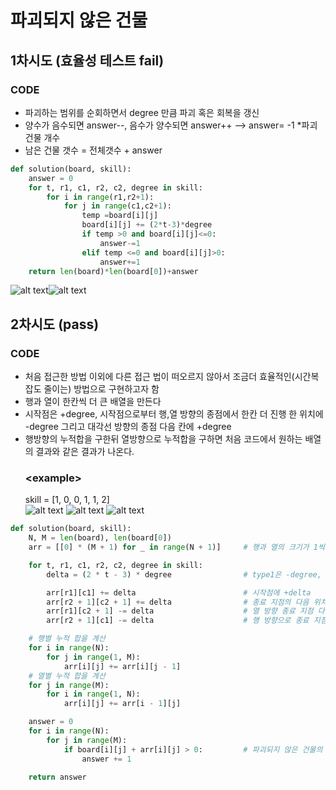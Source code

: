#  파괴되지 않은 건물
## 1차시도 (효율성 테스트 fail)

### CODE
- 파괴하는 범위를 순회하면서 degree 만큼 파괴 혹은 회복을 갱신
- 양수가 음수되면 answer--, 음수가 양수되면 answer++ --> answer= -1 *파괴 건물 개수
- 남은 건물 갯수 = 전체갯수 + answer
```python
def solution(board, skill):
    answer = 0
    for t, r1, c1, r2, c2, degree in skill:
        for i in range(r1,r2+1):
            for j in range(c1,c2+1):
                temp =board[i][j]
                board[i][j] += (2*t-3)*degree
                if temp >0 and board[i][j]<=0:
                    answer-=1
                elif temp <=0 and board[i][j]>0:
                    answer+=1
    return len(board)*len(board[0])+answer
```
![alt text](image-1.png)![alt text](image-2.png)


## 2차시도 (pass)

### CODE
- 처음 접근한 방법 이외에 다른 접근 법이 떠오르지 않아서 조금더 효율적인(시간복잡도 줄이는) 방법으로 구현하고자 함
- 행과 열이 한칸씩 더 큰 배열을 만든다
- 시작점은 +degree, 시작점으로부터 행,열 방향의 종점에서 한칸 더 진행 한 위치에 -degree 그리고 대각선 방향의 종점 다음 칸에 +degree
- 행방향의 누적합을 구한뒤 열방향으로 누적합을 구하면 처음 코드에서 원하는 배열의 결과와 같은 결과가 나온다.<br>
    ### \<example>
    skill = [1, 0, 0, 1, 1, 2]
    <br> 
    ![alt text](image-5.png)
    ![alt text](image-6.png)
    ![alt text](image-7.png)
```python
def solution(board, skill):
    N, M = len(board), len(board[0])
    arr = [[0] * (M + 1) for _ in range(N + 1)]     # 행과 열의 크기가 1씩 더 큰 배열을 초기화

    for t, r1, c1, r2, c2, degree in skill:
        delta = (2 * t - 3) * degree                # type1은 -degree, type2는 +degree

        arr[r1][c1] += delta                        # 시작점에 +delta
        arr[r2 + 1][c2 + 1] += delta                # 종료 지점의 다음 위치에 +delta
        arr[r1][c2 + 1] -= delta                    # 열 방향 종료 지점 다음 위치에 -delta
        arr[r2 + 1][c1] -= delta                    # 행 방향으로 종료 지점 다음 위치에 -delta

    # 행별 누적 합을 계산
    for i in range(N):
        for j in range(1, M):
            arr[i][j] += arr[i][j - 1]
    # 열별 누적 합을 계산
    for j in range(M):
        for i in range(1, N):
            arr[i][j] += arr[i - 1][j]

    answer = 0
    for i in range(N):
        for j in range(M):
            if board[i][j] + arr[i][j] > 0:         # 파괴되지 않은 건물의 수를 카운트
                answer += 1

    return answer

```
